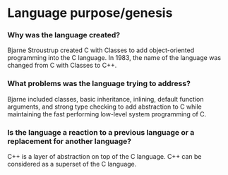 # Language purpose/genesis    

### Why was the language created?
Bjarne Stroustrup created C with Classes to add object-oriented programming into the C language. In 1983, the name of the language was changed from C with Classes to C++.     
### What problems was the language trying to address?
Bjarne included classes, basic inheritance, inlining, default function arguments, and strong type checking to add abstraction to C while maintaining the fast performing low-level system programming of C.
### Is the language a reaction to a previous language or a replacement for another language?
C++ is a layer of abstraction on top of the C language. C++ can be considered as a superset of the C language.
